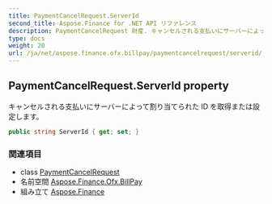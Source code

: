 ```yaml
---
title: PaymentCancelRequest.ServerId
second_title: Aspose.Finance for .NET API リファレンス
description: PaymentCancelRequest 財産. キャンセルされる支払いにサーバーによって割り当てられた ID を取得または設定します
type: docs
weight: 20
url: /ja/net/aspose.finance.ofx.billpay/paymentcancelrequest/serverid/
---
```

## PaymentCancelRequest.ServerId property

キャンセルされる支払いにサーバーによって割り当てられた ID を取得または設定します。

```csharp
public string ServerId { get; set; }
```

### 関連項目

* class [PaymentCancelRequest](../)
* 名前空間 [Aspose.Finance.Ofx.BillPay](../../paymentcancelrequest/)
* 組み立て [Aspose.Finance](../../../)



